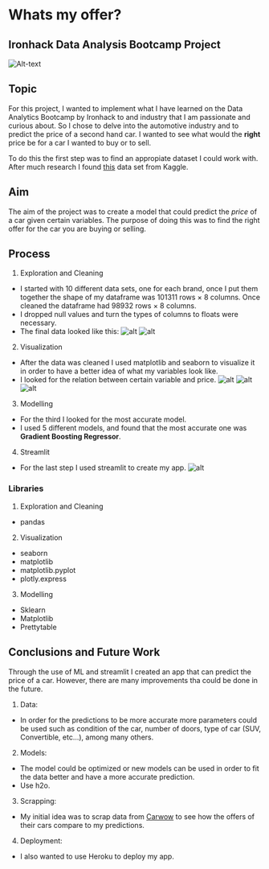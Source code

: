 # Whats my offer?

## Ironhack Data Analysis Bootcamp Project
![Alt-text](https://www.mynrma.com.au/-/media/my-car/new-vs-old-car.jpg?h=500&w=1140&hash=53254864F72DC160C92B5CD9F6C211F7)


## Topic

For this project, I wanted to implement what I have learned on the Data Analytics Bootcamp by Ironhack to and industry that I am passionate and curious about. So I chose to delve into the automotive industry and to predict the price of a second hand car.
I wanted to see what would the **right** price be for a car I wanted to buy or to sell.

To do this the first step was to find an appropiate dataset I could work with. After much research I found [this](https://www.kaggle.com/adityadesai13/used-car-dataset-ford-and-mercedes) data set from Kaggle.


## Aim

The aim of the project was to create a model that could predict the *price* of a car given certain variables. 
The purpose of doing this was to find the right offer for the car you are buying or selling.


## Process

1. Exploration and Cleaning 
- I started with 10 different data sets, one for each brand, once I put them together the shape of my dataframe was 101311 rows × 8 columns. Once cleaned the dataframe had 98932 rows × 8 columns.
- I dropped null values and turn the types of columns to floats were necessary.
- The final data looked like this:
![alt](images/clean.png)
![alt](images/dtypes.png)

2. Visualization
-  After the data was cleaned I used matplotlib and seaborn to visualize it in order to have a better idea of what my variables look like.
- I looked for the relation between certain variable and price.
![alt](images/pricexmodel.png)
![alt](images/pricexmileage.png)
![alt](images/pricexengine.png)

3. Modelling
- For the third I looked for the most accurate model.
- I used 5 different models, and found that the most accurate one was **Gradient Boosting Regressor**.

4. Streamlit
- For the last step I used streamlit to create my app.
![alt](images/streamlit.png)


### Libraries

1. Exploration and Cleaning
- pandas 

2. Visualization
- seaborn
- matplotlib
- matplotlib.pyplot
- plotly.express 

3. Modelling
- Sklearn
- Matplotlib
- Prettytable 

## Conclusions and Future Work

Through the use of ML and streamlit I created an app that can predict the price of a car. However, there are many improvements tha could be done in the future.

1. Data:
- In order for the predictions to be more accurate more parameters could be used such as condition of the car, number of doors, type of car (SUV, Convertible, etc...), among many others.

2. Models:
- The model could be optimized or new models can be used in order to fit the data better and have a more accurate prediction.
- Use h2o.

3. Scrapping:
- My initial idea was to scrap data from [Carwow](https://www.carwow.co.uk/used-cars) to see how the offers of their cars compare to my predictions.

4. Deployment:
- I also wanted to use Heroku to deploy my app.


